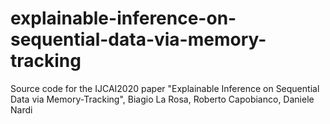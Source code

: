 # explainable-inference-on-sequential-data-via-memory-tracking
Source code for the IJCAI2020 paper "Explainable Inference on Sequential Data via Memory-Tracking", Biagio La Rosa, Roberto Capobianco, Daniele Nardi
